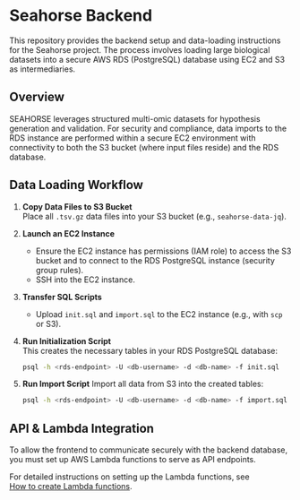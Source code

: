 <!-- # seahorse-backend

## AWS SAM CLI

[Docker](https://docs.aws.amazon.com/serverless-application-model/latest/developerguide/install-docker.html)

```shell
sam build
```
```shell
sam local invoke
```
```shell
sam local start-lambda
```

## Initial configuration
Enable data imports from S3 after a new Aurora cluster is created:
```postgresql
create extension aws_s3 cascade;
```

## Data import from S3
Numeric columns in TSV files should not have `None` or `NA` strings: replace with blanks or `nan`/`NaN`

Make sure that gzip'ed TSV files in S3 have the correct metadata set:
* Content-Encoding: gzip
* Content-Type: application/octet-stream or application/x-gzip

For example:
```shell
aws s3 cp data.tsv.gz s3://seahorse-data/db_tables/data.tsv.gz --content-encoding gzip --content-type application/octet-stream
``` -->

# Seahorse Backend

This repository provides the backend setup and data-loading instructions for the Seahorse project. The process involves loading large biological datasets into a secure AWS RDS (PostgreSQL) database using EC2 and S3 as intermediaries.

## Overview

SEAHORSE leverages structured multi-omic datasets for hypothesis generation and validation. For security and compliance, data imports to the RDS instance are performed within a secure EC2 environment with connectivity to both the S3 bucket (where input files reside) and the RDS database.

## Data Loading Workflow

1. **Copy Data Files to S3 Bucket**  
   Place all `.tsv.gz` data files into your S3 bucket (e.g., `seahorse-data-jq`).

2. **Launch an EC2 Instance**  
   - Ensure the EC2 instance has permissions (IAM role) to access the S3 bucket and to connect to the RDS PostgreSQL instance (security group rules).
   - SSH into the EC2 instance.

3. **Transfer SQL Scripts**  
   - Upload `init.sql` and `import.sql` to the EC2 instance (e.g., with `scp` or S3).

4. **Run Initialization Script**  
   This creates the necessary tables in your RDS PostgreSQL database:

   ```sh
   psql -h <rds-endpoint> -U <db-username> -d <db-name> -f init.sql
   ```

5. **Run Import Script**
   Import all data from S3 into the created tables:

   ```sh
   psql -h <rds-endpoint> -U <db-username> -d <db-name> -f import.sql
   ```


## API & Lambda Integration

To allow the frontend to communicate securely with the backend database, you must set up AWS Lambda functions to serve as API endpoints.

For detailed instructions on setting up the Lambda functions, see  
[How to create Lambda functions](./lambda_functions/how-to-create-lambda-func.md).
